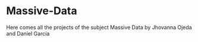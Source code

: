 # Massive-Data
Here comes all the projects of the subject Massive Data by Jhovanna Ojeda and Daniel Garcia
